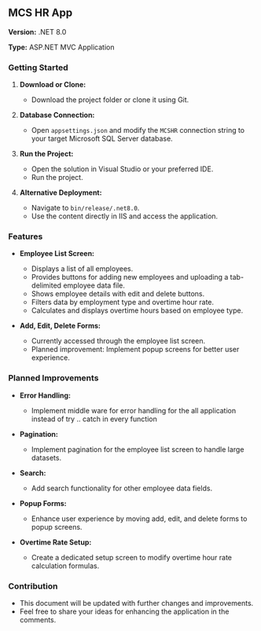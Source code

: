 ## MCS HR App

**Version:** .NET 8.0

**Type:** ASP.NET MVC Application

### Getting Started

1. **Download or Clone:**

   - Download the project folder or clone it using Git.

2. **Database Connection:**

   - Open `appsettings.json` and modify the `MCSHR` connection string to your target Microsoft SQL Server database.

3. **Run the Project:**

   - Open the solution in Visual Studio or your preferred IDE.
   - Run the project.

4. **Alternative Deployment:**

   - Navigate to `bin/release/.net8.0`.
   - Use the content directly in IIS and access the application.

### Features

* **Employee List Screen:**

   - Displays a list of all employees.
   - Provides buttons for adding new employees and uploading a tab-delimited employee data file.
   - Shows employee details with edit and delete buttons.
   - Filters data by employment type and overtime hour rate.
   - Calculates and displays overtime hours based on employee type.

* **Add, Edit, Delete Forms:**

   - Currently accessed through the employee list screen.
   - Planned improvement: Implement popup screens for better user experience.

### Planned Improvements

* **Error Handling:**

   - Implement middle ware for error handling for the all application instead of try .. catch in every function
 

* **Pagination:**

   - Implement pagination for the employee list screen to handle large datasets.

* **Search:**

   - Add search functionality for other employee data fields.

* **Popup Forms:**

   - Enhance user experience by moving add, edit, and delete forms to popup screens.

* **Overtime Rate Setup:**

   - Create a dedicated setup screen to modify overtime hour rate calculation formulas.

### Contribution

* This document will be updated with further changes and improvements.
* Feel free to share your ideas for enhancing the application in the comments.
